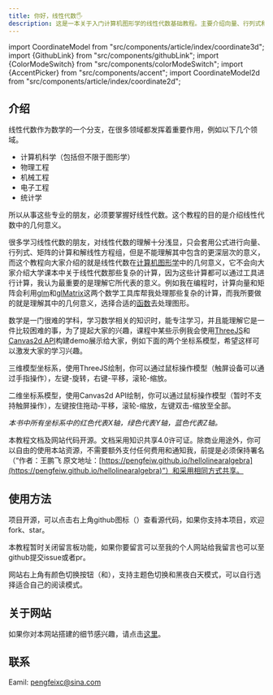 ```yaml
---
title: 你好，线性代数🖐
description: 这是一本关于入门计算机图形学的线性代数基础教程。主要介绍向量、行列式和矩阵的几何意义，例如向量的点积和叉积，矩阵的变换，行列式的意义。如果你对图形学感兴趣，却缺乏一些数学知识，又没有时间去学习其他复杂的线性代数中繁杂的计算，那么你来对地方了，这本书应该非常适合你。
---
```


import CoordinateModel from "src/components/article/index/coordinate3d";
import {GithubLink} from "src/components/githubLink";
import {ColorModeSwitch} from "src/components/colorModeSwitch";
import {AccentPicker} from "src/components/accent";
import CoordinateModel2d from "src/components/article/index/coordinate2d";

## 介绍

线性代数作为数学的一个分支，在很多领域都发挥着重要作用，例如以下几个领域。

- 计算机科学（包括但不限于图形学）
- 物理工程
- 机械工程
- 电子工程
- 统计学

所以从事这些专业的朋友，必须要掌握好线性代数。这个教程的目的是介绍线性代数中的几何意义。

很多学习线性代数的朋友，对线性代数的理解十分浅显，只会套用公式进行向量、行列式、矩阵的计算和解线性方程组，但是不能理解其中包含的更深层次的意义，而这个教程向大家介绍的就是线性代数在[计算机图形学](https://baike.baidu.com/item/%E8%AE%A1%E7%AE%97%E6%9C%BA%E5%9B%BE%E5%BD%A2%E5%AD%A6/279486)中的几何意义，它不会向大家介绍大学课本中关于线性代数那些复杂的计算，因为这些计算都可以通过工具进行计算，我认为最重要的是理解它所代表的意义。例如我在编程时，计算向量和矩阵会利用[glm](https://github.com/g-truc/glm)和[glMatrix](https://glmatrix.net/)这两个数学工具库帮我处理那些复杂的计算，而我所要做的就是理解其中的几何意义，选择合适的[函数](https://www.makeuseof.com/what-is-a-function-programming/)去处理图形。

数学是一门很难的学科，学习数学相关的知识时，能专注学习，并且能理解它是一件比较困难的事，为了提起大家的兴趣，课程中某些示例我会使用[ThreeJS](https://threejs.org/)和[Canvas2d API](https://developer.mozilla.org/zh-CN/docs/Web/API/Canvas_API)构建demo展示给大家，例如下面的两个坐标系模型，希望这样可以激发大家的学习兴趣。

三维模型坐标系，使用ThreeJS绘制，你可以通过鼠标操作模型（触屏设备可以通过手指操作），左键-旋转，右键-平移，滚轮-缩放。
<CoordinateModel />

二维坐标系模型，使用Canvas2d API绘制，你可以通过鼠标操作模型（暂时不支持触屏操作），左键按住拖动-平移，滚轮-缩放，左键双击-缩放至全部。
<CoordinateModel2d />

*本书中所有坐标系中的红色代表X轴，绿色代表Y轴，蓝色代表Z轴。*

本教程文档及网站代码开源。文档采用知识共享4.0许可证。除商业用途外，你可以自由的使用本站资源，不需要额外支付任何费用和通知我，前提是必须保持署名（“作者：王鹏飞 原文地址：[https://pengfeiw.github.io/hellolinearalgebra](https://pengfeiw.github.io/hellolinearalgebra)”）和采用相同方式共享。


## 使用方法

项目开源，可以点击右上角github图标（<GithubLink />）查看源代码，如果你支持本项目，欢迎fork、star。

本教程暂时关闭留言板功能，如果你要留言可以至我的个人网站给我留言也可以至github提交issue或者pr。

网站右上角有颜色切换按钮（<AccentPicker />和<ColorModeSwitch />），支持主题色切换和黑夜白天模式，可以自行选择适合自己的阅读模式。

## 关于网站

如果你对本网站搭建的细节感兴趣，请点击[这里](https://www.pengfeixc.com/blogs/website/site-opensource)。

## 联系

Eamil: <a href="mailto:pengfeixc@sian.com">pengfeixc@sina.com</a>
